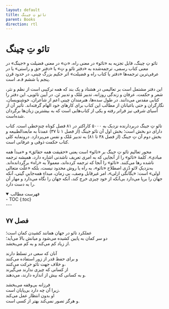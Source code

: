 ```yaml
---
layout: default
title: تائو تِ چینگ
parent: Books
direction: rtl
---
```


# تائو تِ چینگ
تائو تِ چینگ، قابل تجزیه به «تائو» در معنی راه، «تِ» در معنی فضیلت و «جینگ» در معنی کتاب رسمی، ترجمه‌شده به «دفتر تائو و تِ» یا «دفتر حق و راستی» یا در عرفی‌ترین ترجمه‌ها «دفتر یا کتاب راه و فضیلت» اثر حکیم بزرگ چینی، در حدود قرن پنجم یا ششم ق‍.م‍. است.

این دفتر مشتمل است بر تعالیمی در هشتاد و یک بند که همه ترکیبی است از نظم و نثر، شعر و حکمت، عرفان و زندگی روزانه، تدبیر مُلک و تدبیر تَن. در آیین تائویی، این دفتر را کتابی مقدس می‌دانند. در طول سده‌ها، هنرمندان چینی اعم از شاعران، خوشنویسان، نگارگران و حتی باغبانان از مطالب این کتاب برای کارهای خود الهام گرفته‌اند. تأثیر آن از آسیای شرقی نیز فراتر رفته و یکی از کتاب‌هایی است که به بیشترین زبان‌ها برگردان شده‌است.

تائو تِ جینگ دربردارنده نزدیک به ۵۰۰۰ کاراکتر در ۸۱ فصل کوتاه چندخطی است. کتاب دارای دو بخش است؛ بخش اول آن تائو جینگ (از فصل ۱ تا ۳۷) عمدتاً به مابعدالطبیعه و بخش دوم آن تِ جینگ (از فصل ۳۸ تا ۸۱) به تدبیر مُلک و نفس می‌پردازد. درونمایه کلی کتاب حکمت ذوقی و عرفانی است.

محور تعالیم تائو تِ جینگ بر «تائو» است یعنی «حقیقت همه حقائق» و «مبدأ همه مبادی». کلمهٔ «تائو» را از آنجایی که به امری تعریف ناشدنی اشاره دارد، همیشه ترجمه ناشده رها می‌کنند. «تائو» را آنجا که ترجمه کرده‌اند، معمولاً به «راه» برگردانده‌اند. به‌نزدیکِ لائو دْزی اصطلاح «تائو»، به راه یا روش محدود نیست، بلکه «علّت متعالی اولی» است: «یگانگی ازلی»، امر غیرقابل وصف، بی زمان، مبداءِ همه‌جاییِ گیتی، آنکه جهان را برپا می‌دارد بی‌آنکه از خود چیزی خرج کند، آنکه جهان را نگاه می‌دارد و مهار آن را به دست دارد.

<details open markdown="block">
  <summary>فهرست مطالب</summary>
  - TOC
  {:toc}
</details>
---

## فصل ۷۷
عملکرد تائو در جهان همانند کشیدن کمان است؛  
دو سر کمان به پایین کشیده می‌شود و میانش بالا می‌آید؛  
از زیاد کم می‌کند و به کم می‌بخشد.

آنان که سعی در تسلط دارند  
و برای حفظ قدر از زور استفاده می‌کنند  
و خلاف جهت تائو حرکت می‌کنند،  
از کسانی که چیزی ندارند می‌گیرند  
و به کسانی که بیش از اندازه دارند، می‌دهند.

فرزانه بی‌وقفه می‌بخشد  
زیرا آن چه دارد بی‌پایان است.  
او بدون انتظار عمل می‌کند  
و هرگز تصور نمی‌کند بهتر از کسی است.
